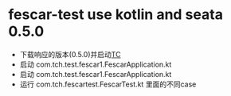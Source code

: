 # fescar-test use kotlin and seata 0.5.0


- 下载响应的版本(0.5.0)并启动[TC](https://github.com/seata/seata/releases)
- 启动 com.tch.test.fescar1.FescarApplication.kt
- 启动 com.tch.test.fescar1.FescarApplication.kt
- 运行 com.tch.fescartest.FescarTest.kt 里面的不同case
